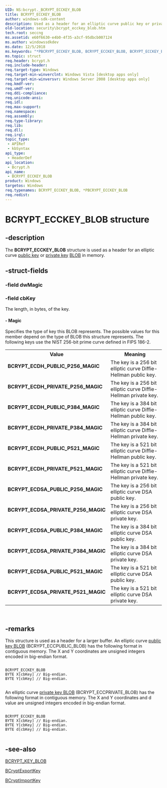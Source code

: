 ```yaml
---
UID: NS:bcrypt._BCRYPT_ECCKEY_BLOB
title: BCRYPT_ECCKEY_BLOB
author: windows-sdk-content
description: Used as a header for an elliptic curve public key or private key BLOB in memory.
old-location: security\bcrypt_ecckey_blob.htm
tech.root: seccng
ms.assetid: e60f6630-e4b0-4f35-a3cf-95dbcb007124
ms.author: windowssdkdev
ms.date: 12/5/2018
ms.keywords: "*PBCRYPT_ECCKEY_BLOB, BCRYPT_ECCKEY_BLOB, BCRYPT_ECCKEY_BLOB structure [Security], BCRYPT_ECDH_PRIVATE_P256_MAGIC, BCRYPT_ECDH_PRIVATE_P384_MAGIC, BCRYPT_ECDH_PRIVATE_P521_MAGIC, BCRYPT_ECDH_PUBLIC_P256_MAGIC, BCRYPT_ECDH_PUBLIC_P384_MAGIC, BCRYPT_ECDH_PUBLIC_P521_MAGIC, BCRYPT_ECDSA_PRIVATE_P256_MAGIC, BCRYPT_ECDSA_PRIVATE_P384_MAGIC, BCRYPT_ECDSA_PRIVATE_P521_MAGIC, BCRYPT_ECDSA_PUBLIC_P256_MAGIC, BCRYPT_ECDSA_PUBLIC_P384_MAGIC, BCRYPT_ECDSA_PUBLIC_P521_MAGIC, PBCRYPT_ECCKEY_BLOB, PBCRYPT_ECCKEY_BLOB structure pointer [Security], bcrypt/BCRYPT_ECCKEY_BLOB, bcrypt/PBCRYPT_ECCKEY_BLOB, security.bcrypt_ecckey_blob"
ms.topic: struct
req.header: bcrypt.h
req.include-header: 
req.target-type: Windows
req.target-min-winverclnt: Windows Vista [desktop apps only]
req.target-min-winversvr: Windows Server 2008 [desktop apps only]
req.kmdf-ver: 
req.umdf-ver: 
req.ddi-compliance: 
req.unicode-ansi: 
req.idl: 
req.max-support: 
req.namespace: 
req.assembly: 
req.type-library: 
req.lib: 
req.dll: 
req.irql: 
topic_type:
 - APIRef
 - kbSyntax
api_type:
 - HeaderDef
api_location:
 - Bcrypt.h
api_name:
 - BCRYPT_ECCKEY_BLOB
product: Windows
targetos: Windows
req.typenames: BCRYPT_ECCKEY_BLOB, *PBCRYPT_ECCKEY_BLOB
req.redist: 
---
```


# BCRYPT_ECCKEY_BLOB structure


## -description


The <b>BCRYPT_ECCKEY_BLOB</b> structure is used as a header for an elliptic curve <a href="https://msdn.microsoft.com/2fe6cfd3-8a2e-4dbe-9fb8-332633daa97a">public key</a> or <a href="https://msdn.microsoft.com/2fe6cfd3-8a2e-4dbe-9fb8-332633daa97a">private key</a> <a href="https://msdn.microsoft.com/2e570727-7da0-4e17-bf5d-6fe0e6aef65b">BLOB</a> in memory.


## -struct-fields




### -field dwMagic

 


### -field cbKey

The length, in bytes, of the key.


#### - Magic

Specifies the type of key this BLOB represents. The possible values for this member depend on the type of BLOB this structure represents. The following keys use the NIST 256-bit prime curve defined in FIPS 186-2.

<table>
<tr>
<th>Value</th>
<th>Meaning</th>
</tr>
<tr>
<td width="40%"><a id="BCRYPT_ECDH_PUBLIC_P256_MAGIC"></a><a id="bcrypt_ecdh_public_p256_magic"></a><dl>
<dt><b>BCRYPT_ECDH_PUBLIC_P256_MAGIC</b></dt>
</dl>
</td>
<td width="60%">
The key is a 256 bit elliptic curve Diffie-Hellman public key.

</td>
</tr>
<tr>
<td width="40%"><a id="BCRYPT_ECDH_PRIVATE_P256_MAGIC"></a><a id="bcrypt_ecdh_private_p256_magic"></a><dl>
<dt><b>BCRYPT_ECDH_PRIVATE_P256_MAGIC</b></dt>
</dl>
</td>
<td width="60%">
The key is a 256 bit elliptic curve Diffie-Hellman private key.

</td>
</tr>
<tr>
<td width="40%"><a id="BCRYPT_ECDH_PUBLIC_P384_MAGIC"></a><a id="bcrypt_ecdh_public_p384_magic"></a><dl>
<dt><b>BCRYPT_ECDH_PUBLIC_P384_MAGIC</b></dt>
</dl>
</td>
<td width="60%">
The key is a 384 bit elliptic curve Diffie-Hellman public key.

</td>
</tr>
<tr>
<td width="40%"><a id="BCRYPT_ECDH_PRIVATE_P384_MAGIC"></a><a id="bcrypt_ecdh_private_p384_magic"></a><dl>
<dt><b>BCRYPT_ECDH_PRIVATE_P384_MAGIC</b></dt>
</dl>
</td>
<td width="60%">
The key is a 384 bit elliptic curve Diffie-Hellman private key.

</td>
</tr>
<tr>
<td width="40%"><a id="BCRYPT_ECDH_PUBLIC_P521_MAGIC"></a><a id="bcrypt_ecdh_public_p521_magic"></a><dl>
<dt><b>BCRYPT_ECDH_PUBLIC_P521_MAGIC</b></dt>
</dl>
</td>
<td width="60%">
The key is a 521 bit elliptic curve Diffie-Hellman public key.

</td>
</tr>
<tr>
<td width="40%"><a id="BCRYPT_ECDH_PRIVATE_P521_MAGIC"></a><a id="bcrypt_ecdh_private_p521_magic"></a><dl>
<dt><b>BCRYPT_ECDH_PRIVATE_P521_MAGIC</b></dt>
</dl>
</td>
<td width="60%">
The key is a 521 bit elliptic curve Diffie-Hellman private key.

</td>
</tr>
<tr>
<td width="40%"><a id="BCRYPT_ECDSA_PUBLIC_P256_MAGIC"></a><a id="bcrypt_ecdsa_public_p256_magic"></a><dl>
<dt><b>BCRYPT_ECDSA_PUBLIC_P256_MAGIC</b></dt>
</dl>
</td>
<td width="60%">
The key is a 256 bit elliptic curve DSA public key.

</td>
</tr>
<tr>
<td width="40%"><a id="BCRYPT_ECDSA_PRIVATE_P256_MAGIC"></a><a id="bcrypt_ecdsa_private_p256_magic"></a><dl>
<dt><b>BCRYPT_ECDSA_PRIVATE_P256_MAGIC</b></dt>
</dl>
</td>
<td width="60%">
The key is a 256 bit elliptic curve DSA private key.

</td>
</tr>
<tr>
<td width="40%"><a id="BCRYPT_ECDSA_PUBLIC_P384_MAGIC"></a><a id="bcrypt_ecdsa_public_p384_magic"></a><dl>
<dt><b>BCRYPT_ECDSA_PUBLIC_P384_MAGIC</b></dt>
</dl>
</td>
<td width="60%">
The key is a 384 bit elliptic curve DSA public key.

</td>
</tr>
<tr>
<td width="40%"><a id="BCRYPT_ECDSA_PRIVATE_P384_MAGIC"></a><a id="bcrypt_ecdsa_private_p384_magic"></a><dl>
<dt><b>BCRYPT_ECDSA_PRIVATE_P384_MAGIC</b></dt>
</dl>
</td>
<td width="60%">
The key is a 384 bit elliptic curve DSA private key.

</td>
</tr>
<tr>
<td width="40%"><a id="BCRYPT_ECDSA_PUBLIC_P521_MAGIC"></a><a id="bcrypt_ecdsa_public_p521_magic"></a><dl>
<dt><b>BCRYPT_ECDSA_PUBLIC_P521_MAGIC</b></dt>
</dl>
</td>
<td width="60%">
The key is a 521 bit elliptic curve DSA public key.

</td>
</tr>
<tr>
<td width="40%"><a id="BCRYPT_ECDSA_PRIVATE_P521_MAGIC"></a><a id="bcrypt_ecdsa_private_p521_magic"></a><dl>
<dt><b>BCRYPT_ECDSA_PRIVATE_P521_MAGIC</b></dt>
</dl>
</td>
<td width="60%">
The key is a 521 bit elliptic curve DSA private key.

</td>
</tr>
</table>
 


## -remarks



This structure is used as a header for a larger buffer. An elliptic curve <a href="https://msdn.microsoft.com/2fe6cfd3-8a2e-4dbe-9fb8-332633daa97a">public key BLOB</a> (BCRYPT_ECCPUBLIC_BLOB) has the following format in contiguous memory. The X and Y coordinates are unsigned integers encoded in big-endian format.

<pre class="syntax" xml:space="preserve"><code>
BCRYPT_ECCKEY_BLOB
BYTE X[cbKey] // Big-endian.
BYTE Y[cbKey] // Big-endian.

</code></pre>
An elliptic curve <a href="https://msdn.microsoft.com/2fe6cfd3-8a2e-4dbe-9fb8-332633daa97a">private key BLOB</a> (BCRYPT_ECCPRIVATE_BLOB) has the following format in contiguous memory. The X and Y coordinates and d value are unsigned integers encoded in big-endian format.

<pre class="syntax" xml:space="preserve"><code>
BCRYPT_ECCKEY_BLOB
BYTE X[cbKey] // Big-endian.
BYTE Y[cbKey] // Big-endian.
BYTE d[cbKey] // Big-endian.

</code></pre>



## -see-also




<a href="https://msdn.microsoft.com/ae7e8db3-858d-4573-afe1-c9bc14d76480">BCRYPT_KEY_BLOB</a>



<a href="https://msdn.microsoft.com/a5d73143-c1d6-43b3-a724-7e27c68a5ade">BCryptExportKey</a>



<a href="https://msdn.microsoft.com/6b9683f4-10f2-40e4-9757-a1f01991bef7">BCryptImportKey</a>
 

 

